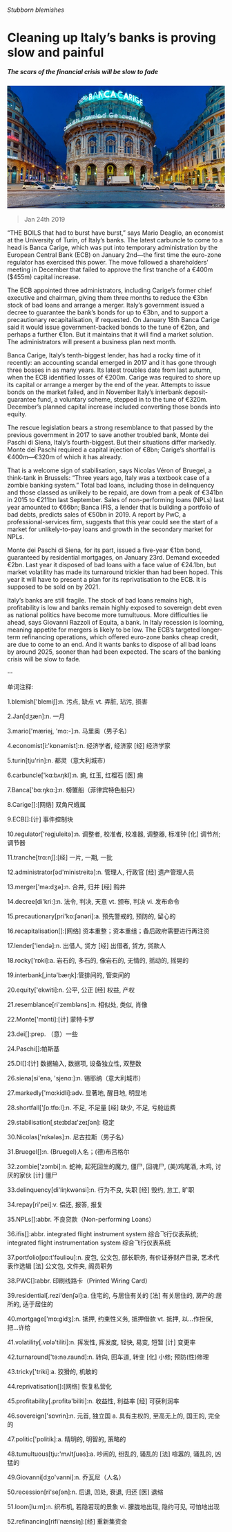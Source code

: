 ###### Stubborn blemishes

# Cleaning up Italy’s banks is proving slow and painful 

##### The scars of the financial crisis will be slow to fade 

![image](images/20190126_FNP001_0.jpg) 

> Jan 24th 2019 

 

“THE BOILS that had to burst have burst,” says Mario Deaglio, an economist at the University of Turin, of Italy’s banks. The latest carbuncle to come to a head is Banca Carige, which was put into temporary administration by the European Central Bank (ECB) on January 2nd—the first time the euro-zone regulator has exercised this power. The move followed a shareholders’ meeting in December that failed to approve the first tranche of a €400m ($455m) capital increase. 

The ECB appointed three administrators, including Carige’s former chief executive and chairman, giving them three months to reduce the €3bn stock of bad loans and arrange a merger. Italy’s government issued a decree to guarantee the bank’s bonds for up to €3bn, and to support a precautionary recapitalisation, if requested. On January 18th Banca Carige said it would issue government-backed bonds to the tune of €2bn, and perhaps a further €1bn. But it maintains that it will find a market solution. The administrators will present a business plan next month. 

Banca Carige, Italy’s tenth-biggest lender, has had a rocky time of it recently: an accounting scandal emerged in 2017 and it has gone through three bosses in as many years. Its latest troubles date from last autumn, when the ECB identified losses of €200m. Carige was required to shore up its capital or arrange a merger by the end of the year. Attempts to issue bonds on the market failed, and in November Italy’s interbank deposit-guarantee fund, a voluntary scheme, stepped in to the tune of €320m. December’s planned capital increase included converting those bonds into equity. 

The rescue legislation bears a strong resemblance to that passed by the previous government in 2017 to save another troubled bank, Monte dei Paschi di Siena, Italy’s fourth-biggest. But their situations differ markedly. Monte dei Paschi required a capital injection of €8bn; Carige’s shortfall is €400m—€320m of which it has already. 

That is a welcome sign of stabilisation, says Nicolas Véron of Bruegel, a think-tank in Brussels: “Three years ago, Italy was a textbook case of a zombie banking system.” Total bad loans, including those in delinquency and those classed as unlikely to be repaid, are down from a peak of €341bn in 2015 to €211bn last September. Sales of non-performing loans (NPLs) last year amounted to €66bn; Banca IFIS, a lender that is building a portfolio of bad debts, predicts sales of €50bn in 2019. A report by PwC, a professional-services firm, suggests that this year could see the start of a market for unlikely-to-pay loans and growth in the secondary market for NPLs. 

Monte dei Paschi di Siena, for its part, issued a five-year €1bn bond, guaranteed by residential mortgages, on January 23rd. Demand exceeded €2bn. Last year it disposed of bad loans with a face value of €24.1bn, but market volatility has made its turnaround trickier than had been hoped. This year it will have to present a plan for its reprivatisation to the ECB. It is supposed to be sold on by 2021. 

Italy’s banks are still fragile. The stock of bad loans remains high, profitability is low and banks remain highly exposed to sovereign debt even as national politics have become more tumultuous. More difficulties lie ahead, says Giovanni Razzoli of Equita, a bank. In Italy recession is looming, meaning appetite for mergers is likely to be low. The ECB’s targeted longer-term refinancing operations, which offered euro-zone banks cheap credit, are due to come to an end. And it wants banks to dispose of all bad loans by around 2025, sooner than had been expected. The scars of the banking crisis will be slow to fade. 

-- 

 单词注释:

1.blemish['blemiʃ]:n. 污点, 缺点 vt. 弄脏, 玷污, 损害 

2.Jan[dʒæn]:n. 一月 

3.mario['mæriәj, 'mɑ:-]:n. 马里奥（男子名） 

4.economist[i:'kɒnәmist]:n. 经济学者, 经济家 [经] 经济学家 

5.turin[tju'rin]:n. 都灵（意大利城市） 

6.carbuncle['kɑ:bʌŋkl]:n. 痈, 红玉, 红榴石 [医] 痈 

7.Banca['bɑ:ŋkɑ:]:n. 螃蟹船（菲律宾特色船只） 

8.Carige[]:[网络] 双角尺蛾属 

9.ECB[]:[计] 事件控制块 

10.regulator['regjuleitә]:n. 调整者, 校准者, 校准器, 调整器, 标准钟 [化] 调节剂; 调节器 

11.tranche[trɑ:nʃ]:[经] 一片, 一期, 一批 

12.administrator[әd'ministreitә]:n. 管理人, 行政官 [经] 遗产管理人员 

13.merger['mә:dʒә]:n. 合并, 归并 [经] 购并 

14.decree[di'kri:]:n. 法令, 判决, 天意 vt. 颁布, 判决 vi. 发布命令 

15.precautionary[pri'kɒ:ʃәnәri]:a. 预先警戒的, 预防的, 留心的 

16.recapitalisation[]:[网络] 资本重整；资本重组；备后政府需要进行再注资 

17.lender['lendә]:n. 出借人, 贷方 [经] 出借者, 贷方, 贷款人 

18.rocky['rɒki]:a. 岩石的, 多石的, 像岩石的, 无情的, 摇动的, 摇晃的 

19.interbank[,intә'bæŋk]:管排间的, 管束间的 

20.equity['ekwiti]:n. 公平, 公正 [经] 权益, 产权 

21.resemblance[ri'zemblәns]:n. 相似处, 类似, 肖像 

22.Monte['mɔnti]:[计] 蒙特卡罗 

23.dei[]:prep. （意）一些 

24.Paschi[]:帕斯基 

25.DI[]:[计] 数据输入, 数据项, 设备独立性, 双整数 

26.siena[si'enә, 'sjenɑ:]:n. 锡耶纳（意大利城市） 

27.markedly['mɑ:kidli]:adv. 显著地, 醒目地, 明显地 

28.shortfall['ʃɒ:tfɒ:l]:n. 不足, 不足量 [经] 缺少, 不足, 亏舱运费 

29.stabilisation[ˌsteɪbɪlaɪ'zeɪʃən]: 稳定 

30.Nicolas['nɪkələs]:n. 尼古拉斯（男子名） 

31.Bruegel[]:n. (Bruegel)人名；(德)布吕格尔 

32.zombie['zɔmbi]:n. 蛇神, 起死回生的魔力, 僵尸, 回魂尸, (美)鸡尾酒, 木鸡, 讨厌的家伙 [计] 僵尸 

33.delinquency[di'liŋkwәnsi]:n. 行为不良, 失职 [经] 毁约, 怠工, 旷职 

34.repay[ri'pei]:v. 偿还, 报答, 报复 

35.NPLs[]:abbr. 不良贷款（Non-performing Loans） 

36.ifis[]:abbr. integrated flight instrument system 综合飞行仪表系统; integrated flight instrumentation system 综合飞行仪表系统 

37.portfolio[pɒ:t'fәuliәu]:n. 皮包, 公文包, 部长职务, 有价证券财产目录, 艺术代表作选辑 [法] 公文包, 文件夹, 阁员职务 

38.PWC[]:abbr. 印刷线路卡（Printed Wiring Card） 

39.residential[.rezi'denʃәl]:a. 住宅的, 与居住有关的 [法] 有关居住的, 房产的:居所的, 适于居住的 

40.mortgage['mɒ:gidʒ]:n. 抵押, 约束性义务, 抵押借款 vt. 抵押, 以...作担保, 把...许给 

41.volatility[.vɒlә'tiliti]:n. 挥发性, 挥发度, 轻快, 易变, 短暂 [计] 变更率 

42.turnaround['tә:nә.raund]:n. 转向, 回车道, 转变 [化] 小修; 预防(性)修理 

43.tricky['triki]:a. 狡猾的, 机敏的 

44.reprivatisation[]:[网络] 恢复私营化 

45.profitability[.prɒfitә'biliti]:n. 收益性, 利益率 [经] 可获利润率 

46.sovereign['sɒvrin]:n. 元首, 独立国 a. 具有主权的, 至高无上的, 国王的, 完全的 

47.politic['pɒlitik]:a. 精明的, 明智的, 策略的 

48.tumultuous[tju:'mʌltʃuәs]:a. 吵闹的, 纷乱的, 骚乱的 [法] 喧嚣的, 骚乱的, 凶猛的 

49.Giovanni[dʒo'vanni]:n. 乔瓦尼（人名） 

50.recession[ri'seʃәn]:n. 后退, 凹处, 衰退, 归还 [医] 退缩 

51.loom[lu:m]:n. 织布机, 若隐若现的景象 vi. 朦胧地出现, 隐约可见, 可怕地出现 

52.refinancing[rifi'nænsiŋ]:[经] 重新集资金 

